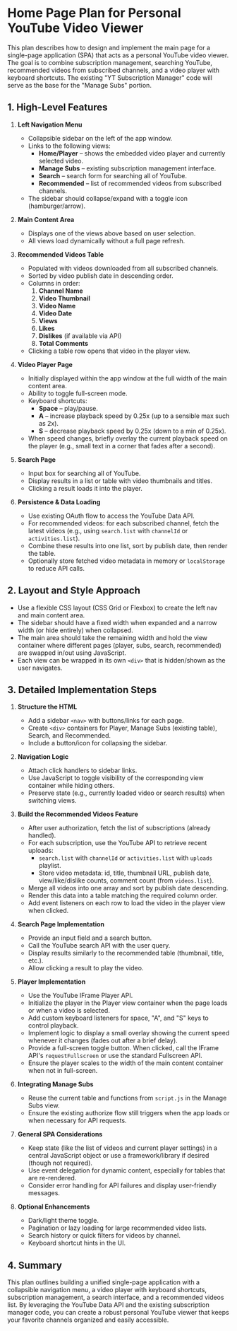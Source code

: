 # Home Page Plan for Personal YouTube Video Viewer

This plan describes how to design and implement the main page for a single-page application (SPA) that acts as a personal YouTube video viewer. The goal is to combine subscription management, searching YouTube, recommended videos from subscribed channels, and a video player with keyboard shortcuts. The existing "YT Subscription Manager" code will serve as the base for the "Manage Subs" portion.

## 1. High-Level Features

1. **Left Navigation Menu**
   - Collapsible sidebar on the left of the app window.
   - Links to the following views:
     - **Home/Player** – shows the embedded video player and currently selected video.
     - **Manage Subs** – existing subscription management interface.
     - **Search** – search form for searching all of YouTube.
     - **Recommended** – list of recommended videos from subscribed channels.
   - The sidebar should collapse/expand with a toggle icon (hamburger/arrow).

2. **Main Content Area**
   - Displays one of the views above based on user selection.
   - All views load dynamically without a full page refresh.

3. **Recommended Videos Table**
   - Populated with videos downloaded from all subscribed channels.
   - Sorted by video publish date in descending order.
   - Columns in order:
     1. **Channel Name**
     2. **Video Thumbnail**
     3. **Video Name**
     4. **Video Date**
     5. **Views**
     6. **Likes**
     7. **Dislikes** (if available via API)
     8. **Total Comments**
   - Clicking a table row opens that video in the player view.

4. **Video Player Page**
   - Initially displayed within the app window at the full width of the main content area.
   - Ability to toggle full-screen mode.
   - Keyboard shortcuts:
     - **Space** – play/pause.
     - **A** – increase playback speed by 0.25x (up to a sensible max such as 2x).
     - **S** – decrease playback speed by 0.25x (down to a min of 0.25x).
   - When speed changes, briefly overlay the current playback speed on the player (e.g., small text in a corner that fades after a second).

5. **Search Page**
   - Input box for searching all of YouTube.
   - Display results in a list or table with video thumbnails and titles.
   - Clicking a result loads it into the player.

6. **Persistence & Data Loading**
   - Use existing OAuth flow to access the YouTube Data API.
   - For recommended videos: for each subscribed channel, fetch the latest videos (e.g., using `search.list` with `channelId` or `activities.list`).
   - Combine these results into one list, sort by publish date, then render the table.
   - Optionally store fetched video metadata in memory or `localStorage` to reduce API calls.

## 2. Layout and Style Approach

- Use a flexible CSS layout (CSS Grid or Flexbox) to create the left nav and main content area.
- The sidebar should have a fixed width when expanded and a narrow width (or hide entirely) when collapsed.
- The main area should take the remaining width and hold the view container where different pages (player, subs, search, recommended) are swapped in/out using JavaScript.
- Each view can be wrapped in its own `<div>` that is hidden/shown as the user navigates.

## 3. Detailed Implementation Steps

1. **Structure the HTML**
   - Add a sidebar `<nav>` with buttons/links for each page.
   - Create `<div>` containers for Player, Manage Subs (existing table), Search, and Recommended.
   - Include a button/icon for collapsing the sidebar.

2. **Navigation Logic**
   - Attach click handlers to sidebar links.
   - Use JavaScript to toggle visibility of the corresponding view container while hiding others.
   - Preserve state (e.g., currently loaded video or search results) when switching views.

3. **Build the Recommended Videos Feature**
   - After user authorization, fetch the list of subscriptions (already handled).
   - For each subscription, use the YouTube API to retrieve recent uploads:
     - `search.list` with `channelId` or `activities.list` with `uploads` playlist.
     - Store video metadata: id, title, thumbnail URL, publish date, view/like/dislike counts, comment count (from `videos.list`).
   - Merge all videos into one array and sort by publish date descending.
   - Render this data into a table matching the required column order.
   - Add event listeners on each row to load the video in the player view when clicked.

4. **Search Page Implementation**
   - Provide an input field and a search button.
   - Call the YouTube search API with the user query.
   - Display results similarly to the recommended table (thumbnail, title, etc.).
   - Allow clicking a result to play the video.

5. **Player Implementation**
   - Use the YouTube IFrame Player API.
   - Initialize the player in the Player view container when the page loads or when a video is selected.
   - Add custom keyboard listeners for space, "A", and "S" keys to control playback.
   - Implement logic to display a small overlay showing the current speed whenever it changes (fades out after a brief delay).
   - Provide a full-screen toggle button. When clicked, call the IFrame API's `requestFullscreen` or use the standard Fullscreen API.
   - Ensure the player scales to the width of the main content container when not in full-screen.

6. **Integrating Manage Subs**
   - Reuse the current table and functions from `script.js` in the Manage Subs view.
   - Ensure the existing authorize flow still triggers when the app loads or when necessary for API requests.

7. **General SPA Considerations**
   - Keep state (like the list of videos and current player settings) in a central JavaScript object or use a framework/library if desired (though not required).
   - Use event delegation for dynamic content, especially for tables that are re-rendered.
   - Consider error handling for API failures and display user-friendly messages.

8. **Optional Enhancements**
   - Dark/light theme toggle.
   - Pagination or lazy loading for large recommended video lists.
   - Search history or quick filters for videos by channel.
   - Keyboard shortcut hints in the UI.

## 4. Summary

This plan outlines building a unified single-page application with a collapsible navigation menu, a video player with keyboard shortcuts, subscription management, a search interface, and a recommended videos list. By leveraging the YouTube Data API and the existing subscription manager code, you can create a robust personal YouTube viewer that keeps your favorite channels organized and easily accessible.

